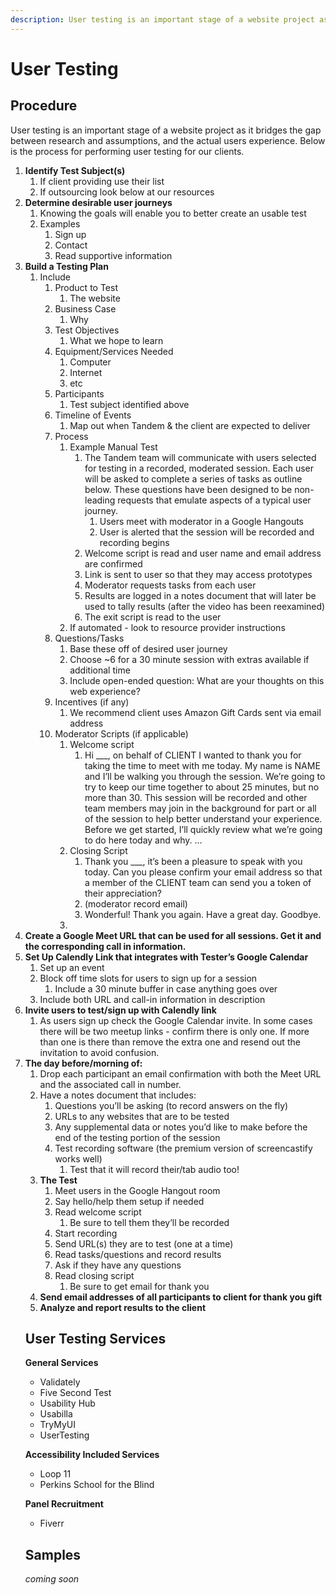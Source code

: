 ```yaml
---
description: User testing is an important stage of a website project as it bridges the gap between research and assumptions, and the actual users experience. 
---
```

User Testing
=================

Procedure 
-----------------------------------

User testing is an important stage of a website project as it bridges the gap between research and assumptions, and the actual users experience. Below is the process for performing user testing for our clients.

<ol>
<li>
<strong>Identify Test Subject(s)</strong>
<ol><li>
If client providing use their list
</li><li>If outsourcing look below at our resources</li></ol></li><li>
<strong>Determine desirable user journeys</strong><ol>
<li>Knowing the goals will enable you to better create an usable test
</LI><LI>Examples<ol><li>
Sign up </li><li>
Contact</li><li>
Read supportive information</li></ol></li></ol></li>
<li>
<strong>Build a Testing Plan</strong><ol><li>
Include<ol><li>
Product to Test<ol><li>
The website</li></ol></li><li>
Business Case<ol><li>
Why</li></ol></li><li>
Test Objectives<ol><li>
What we hope to learn</li></ol></li><li>
Equipment/Services Needed<ol><li>
Computer</li><li>
Internet</li><li>
etc</li></ol></li><li>
Participants<ol><li>
Test subject identified above</li></ol></li><li>
Timeline of Events<ol><li>
Map out when Tandem & the client are expected to deliver</li></ol></li><li>
Process<ol><li>
Example Manual Test<ol><li>
The Tandem team will communicate with users selected for testing in a recorded, moderated session. Each user will be asked to complete a series of tasks as outline below. These questions have been designed to be non-leading requests that emulate aspects of a typical user journey.<ol><li>
Users meet with moderator in a Google Hangouts</li><li>
User is alerted that the session will be recorded and recording begins</li></ol></li><li>
Welcome script is read and user name and email address are confirmed</li><li>
Link is sent to user so that they may access prototypes</li><li>
Moderator requests tasks from each user </li><li>
Results are logged in a notes document that will later be used to tally results (after the video has been reexamined)</li><li>
The exit script is read to the user</li></ol></li><li>
If automated - look to resource provider instructions</li></ol><li>
Questions/Tasks <ol><li>
Base these off of desired user journey</li><li>
Choose ~6 for a 30 minute session with extras available if additional time</li><li>
Include open-ended question: What are your thoughts on this web experience?</li></ol><li>
Incentives (if any)<ol><li>
We recommend client uses Amazon Gift Cards sent via email address</li></ol><li>
Moderator Scripts (if applicable)<ol><li>
Welcome script<ol><li>
Hi ___, on behalf of CLIENT I wanted to thank you for taking the time to meet with me today. My name is NAME and I’ll be walking you through the session. We’re going to try to keep our time together to about 25 minutes, but no more than 30. This session will be recorded and other team members may join in the background for part or all of the session to help better understand your experience. 
<br>
Before we get started, I’ll quickly review what we’re going to do here today and why. …</li></ol><li>
Closing Script<ol><li>
Thank you ___, it’s been a pleasure to speak with you today. Can you please confirm your email address so that a member of the CLIENT team can send you a token of their appreciation?</li><li>
(moderator record email)</li><li>
Wonderful! Thank you again. Have a great day. Goodbye.</li></ol><li></ol></li></ol></li></ol></li><li>
<strong>Create a Google Meet URL that can be used for all sessions. Get it and the corresponding call in information.</strong></li><li>
<strong>Set Up Calendly Link that integrates with Tester’s Google Calendar</strong><ol><li>
Set up an event</li><li>
Block off time slots for users to sign up for a session<ol><li>
Include a 30 minute buffer in case anything goes over</li></ol></li><li>
  Include both URL and call-in information in description</li></ol></li><li>
<strong>Invite users to test/sign up with Calendly link</strong><ol><li>
As users sign up check the Google Calendar invite. In some cases there will be two meetup links - confirm there is only one. If more than one is there than remove the extra one and resend out the invitation to avoid confusion. </li></ol></li><li>
<strong>The day before/morning of:</strong><ol><li>
Drop each participant an email confirmation with both the Meet URL and the associated call in number. </li><li>
Have a notes document that includes:<ol><li>
Questions you’ll be asking (to record answers on the fly)</li><li>
URLs to any websites that are to be tested</li><li>
Any supplemental data or notes you’d like to make before the end of the testing portion of the session</li><li>
Test recording software (the premium version of screencastify works well)<ol><li>
Test that it will record their/tab audio too! </li></ol></li></ol></li><li>
<strong>The Test</strong><ol><li>
Meet users in the Google Hangout room</li><li>
Say hello/help them setup if needed</li><li>
Read welcome script<ol><li>
Be sure to tell them they’ll be recorded</li></ol></li><li>
Start recording</li><li>
Send URL(s) they are to test (one at a time)</li><li>
Read tasks/questions and record results</li><li>
Ask if they have any questions</li><li>
Read closing script<ol><li>
Be sure to get email for thank you </li></ol></li></ol></li><li>
<strong>Send email addresses of all participants to client for thank you gift</strong></li><li>
<strong>Analyze and report results to the client</strong></li></ol>


User Testing Services
-----------------------------------
<strong>General Services</strong><ul><li>
Validately</li><li>
Five Second Test</li><li>
Usability Hub</li><li>
Usabilla</li><li>
TryMyUI</li><li>
UserTesting</li></ul>

<strong>Accessibility Included Services</strong><ul><li>
Loop 11</li><li>
Perkins School for the Blind</li></ul>

<strong>Panel Recruitment</strong><ul><li>
Fiverr</li></ul>


Samples
-----------------------------------
<em>coming soon</em>
